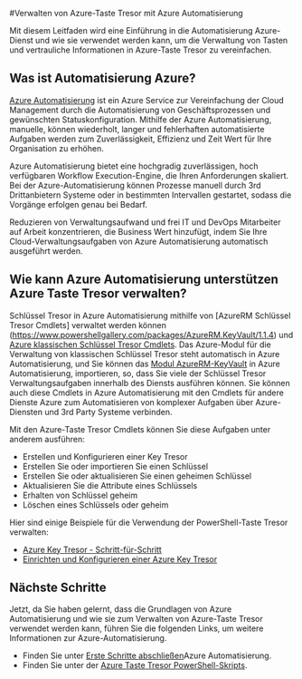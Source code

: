 <properties
    pageTitle="Verwalten Azure-Taste Tresor mit Azure Automatisierung | Microsoft Azure"
    description="Erfahren Sie, wie der Dienst Azure Automatisierung zur Azure-Taste Tresor verwalten."
    services="Key-Vault, automation"
    documentationCenter=""
    authors="mgoedtel"
    manager="jwhit"
    editor=""/>

<tags
    ms.service="key-vault"
    ms.workload="identity"
    ms.tgt_pltfrm="na"
    ms.devlang="na"
    ms.topic="article"
    ms.date="07/29/2016"
    ms.author="magoedte;csand"/>

#<a name="managing-azure-key-vault-using-azure-automation"></a>Verwalten von Azure-Taste Tresor mit Azure Automatisierung

Mit diesem Leitfaden wird eine Einführung in die Automatisierung Azure-Dienst und wie sie verwendet werden kann, um die Verwaltung von Tasten und vertrauliche Informationen in Azure-Taste Tresor zu vereinfachen.

## <a name="what-is-azure-automation"></a>Was ist Automatisierung Azure?

[Azure Automatisierung](../automation/automation-intro.md) ist ein Azure Service zur Vereinfachung der Cloud Management durch die Automatisierung von Geschäftsprozessen und gewünschten Statuskonfiguration. Mithilfe der Azure Automatisierung, manuelle, können wiederholt, langer und fehlerhaften automatisierte Aufgaben werden zum Zuverlässigkeit, Effizienz und Zeit Wert für Ihre Organisation zu erhöhen.

Azure Automatisierung bietet eine hochgradig zuverlässigen, hoch verfügbaren Workflow Execution-Engine, die Ihren Anforderungen skaliert. Bei der Azure-Automatisierung können Prozesse manuell durch 3rd Drittanbietern Systeme oder in bestimmten Intervallen gestartet, sodass die Vorgänge erfolgen genau bei Bedarf.

Reduzieren von Verwaltungsaufwand und frei IT und DevOps Mitarbeiter auf Arbeit konzentrieren, die Business Wert hinzufügt, indem Sie Ihre Cloud-Verwaltungsaufgaben von Azure Automatisierung automatisch ausgeführt werden.


## <a name="how-can-azure-automation-help-manage-azure-key-vault"></a>Wie kann Azure Automatisierung unterstützen Azure Taste Tresor verwalten?

Schlüssel Tresor in Azure Automatisierung mithilfe von [AzureRM Schlüssel Tresor Cmdlets] verwaltet werden können (https://www.powershellgallery.com/packages/AzureRM.KeyVault/1.1.4) und [Azure klassischen Schlüssel Tresor Cmdlets](https://msdn.microsoft.com/library/azure/dn868052.aspx). Das Azure-Modul für die Verwaltung von klassischen Schlüssel Tresor steht automatisch in Azure Automatisierung, und Sie können das [Modul AzureRM-KeyVault](https://www.powershellgallery.com/packages/AzureRM.KeyVault/1.1.4) in Azure Automatisierung, importieren, so, dass Sie viele der Schlüssel Tresor Verwaltungsaufgaben innerhalb des Diensts ausführen können. Sie können auch diese Cmdlets in Azure Automatisierung mit den Cmdlets für andere Dienste Azure zum Automatisieren von komplexer Aufgaben über Azure-Diensten und 3rd Party Systeme verbinden.

Mit den Azure-Taste Tresor Cmdlets können Sie diese Aufgaben unter anderem ausführen: 

- Erstellen und Konfigurieren einer Key Tresor
- Erstellen Sie oder importieren Sie einen Schlüssel
- Erstellen Sie oder aktualisieren Sie einen geheimen Schlüssel
- Aktualisieren Sie die Attribute eines Schlüssels
- Erhalten von Schlüssel geheim
- Löschen eines Schlüssels oder geheim

Hier sind einige Beispiele für die Verwendung der PowerShell-Taste Tresor verwalten:  

* [Azure Key Tresor - Schritt-für-Schritt](https://blogs.technet.microsoft.com/kv/2015/06/02/azure-key-vault-step-by-step)
* [Einrichten und Konfigurieren einer Azure Key Tresor](https://www.simple-talk.com/cloud/platform-as-a-service/setting-up-and-configuring-an-azure-key-vault)


## <a name="next-steps"></a>Nächste Schritte

Jetzt, da Sie haben gelernt, dass die Grundlagen von Azure Automatisierung und wie sie zum Verwalten von Azure-Taste Tresor verwendet werden kann, führen Sie die folgenden Links, um weitere Informationen zur Azure-Automatisierung.

* Finden Sie unter [Erste Schritte abschließen](../automation/automation-first-runbook-graphical.md)Azure Automatisierung.
* Finden Sie unter der [Azure Taste Tresor PowerShell-Skripts](https://gallery.technet.microsoft.com/scriptcenter/site/search?query=azure%20key%20vault&f%5B0%5D.Value=azure%20key%20vault&f%5B0%5D.Type=SearchText&ac=5).
